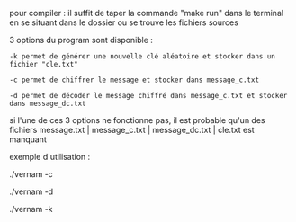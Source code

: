 pour compiler : il suffit de taper la commande "make run" dans le terminal en se situant dans le dossier ou se trouve les fichiers sources

3 options du program sont disponible :

	-k permet de générer une nouvelle clé aléatoire et stocker dans un fichier "cle.txt"

	-c permet de chiffrer le message et stocker dans message_c.txt
	
	-d permet de décoder le message chiffré dans message_c.txt et stocker dans message_dc.txt

si l'une de ces 3 options ne fonctionne pas, il est probable qu'un des fichiers message.txt | message_c.txt | message_dc.txt | cle.txt est manquant

exemple d'utilisation :

./vernam -c

./vernam -d

./vernam -k